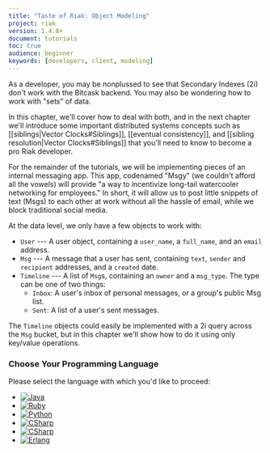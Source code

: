 ```yaml
---
title: "Taste of Riak: Object Modeling"
project: riak
version: 1.4.8+
document: tutorials
toc: true
audience: beginner
keywords: [developers, client, modeling]
---
```


As a developer, you may be nonplussed to see that Secondary Indexes (2i)
don't work with the Bitcask backend. You may also be wondering how to
work with "sets" of data.

In this chapter, we'll cover how to deal with both, and in the next
chapter we'll introduce some important distributed systems concepts such
as [[siblings|Vector Clocks#Siblings]], [[eventual consistency]], and
[[sibling resolution|Vector Clocks#Siblings]] that you'll need to know
to become a pro Riak developer.

For the remainder of the tutorials, we will be implementing pieces of an
internal messaging app. This app, codenamed "Msgy" (we couldn't afford
all the vowels) will provide "a way to incentivize long-tail watercooler
networking for employees." In short, it will allow us to post little
snippets of text (Msgs) to each other at work without all the hassle of
email, while we block traditional social media.

At the data level, we only have a few objects to work with:

* `User` --- A user object, containing a `user_name`, a `full_name`, and
   an `email` address.
* `Msg` --- A message that a user has sent, containing `text`, `sender`
  and `recipient` addresses, and a `created` date.
* `Timeline` --- A list of `Msg`s, containing an `owner` and a
  `msg_type`.  The type can be one of two things:
  * `Inbox`: A user's inbox of personal messages, or a group's public Msg list.
  * `Sent`: A list of a user's sent messages.

The `Timeline` objects could easily be implemented with a 2i query
across the `Msg` bucket, but in this chapter we'll show how to do it
using only key/value operations.

### Choose Your Programming Language

Please select the language with which you'd like to proceed:

<ul class="planguages">
<li><a href="/dev/taste-of-riak/object-modeling-java/"><img src="/images/plangs/java.jpg" alt="Java"></a></li>
<li><a href="/dev/taste-of-riak/object-modeling-ruby/"><img src="/images/plangs/ruby.jpg" alt="Ruby"></a></li>
<li><a href="/dev/taste-of-riak/object-modeling-python/"><img src="/images/plangs/python.png" alt="Python"></a></li>
<li><a href="/dev/taste-of-riak/object-modeling-csharp/"><img src="/images/plangs/csharp.png" alt="CSharp"></a></li>
<li><a href="/dev/taste-of-riak/object-modeling-nodejs/"><img src="/images/plangs/nodejs.png" alt="CSharp"></a></li>
<li><a href="/dev/taste-of-riak/object-modeling-erlang/"><img src="/images/plangs/erlang.jpg" alt="Erlang"></a></li>
</ul>

